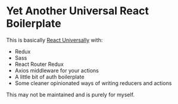 # Yet Another Universal React Boilerplate

This is basically [React Universally](https://github.com/ctrlplusb/react-universally/) with:
 - Redux
 - Sass
 - React Router Redux
 - Axios middleware for your actions
 - A little bit of auth boilerplate
 - Some cleaner opinionated ways of writing reducers and actions

This may not be maintained and is purely for myself.